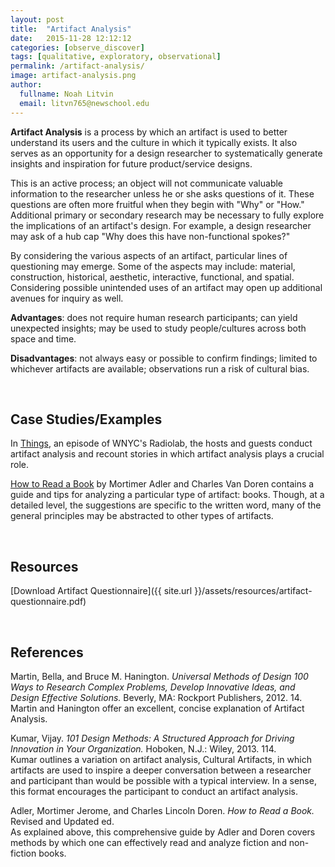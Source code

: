 ```yaml
---
layout: post
title:  "Artifact Analysis"
date:   2015-11-28 12:12:12
categories: [observe_discover]
tags: [qualitative, exploratory, observational]
permalink: /artifact-analysis/
image: artifact-analysis.png
author:
  fullname: Noah Litvin
  email: litvn765@newschool.edu
---
```


**Artifact Analysis** is a process by which an artifact is used to better understand its users and the culture in which it typically exists. It also serves as an opportunity for a design researcher to systematically generate insights and inspiration for future product/service designs.

This is an active process; an object will not communicate valuable information to the researcher unless he or she asks questions of it. These questions are often more fruitful when they begin with "Why" or "How." Additional primary or secondary research may be necessary to fully explore the implications of an artifact's design. For example, a design researcher may ask of a hub cap "Why does this have non-functional spokes?"

By considering the various aspects of an artifact, particular lines of questioning may emerge. Some of the aspects may include: material, construction, historical, aesthetic, interactive, functional, and spatial. Considering possible unintended uses of an artifact may open up additional avenues for inquiry as well.

**Advantages**: does not require human research participants; can yield unexpected insights; may be used to study people/cultures across both space and time.

**Disadvantages**: not always easy or possible to confirm findings; limited to whichever artifacts are available; observations run a risk of cultural bias.  

<br>

## Case Studies/Examples  

In [Things](http://www.radiolab.org/story/things/), an episode of WNYC's Radiolab, the hosts and guests conduct artifact analysis and recount stories in which artifact analysis plays a crucial role. 

[How to Read a Book](https://books.google.com/books?id=Z5PpkQadm5EC) by Mortimer Adler and Charles Van Doren contains a guide and tips for analyzing a particular type of artifact: books. Though, at a detailed level, the suggestions are specific to the written word, many of the general principles may be abstracted to other types of artifacts.

<br>

## Resources
[Download Artifact Questionnaire]({{ site.url }}/assets/resources/artifact-questionnaire.pdf)

<br>

## References

Martin, Bella, and Bruce M. Hanington. *Universal Methods of Design 100 Ways to Research Complex Problems, Develop Innovative Ideas, and Design Effective Solutions.* Beverly, MA: Rockport Publishers, 2012. 14.  
Martin and Hanington offer an excellent, concise explanation of Artifact Analysis.

Kumar, Vijay. *101 Design Methods: A Structured Approach for Driving Innovation in Your Organization.* Hoboken, N.J.: Wiley, 2013. 114.  
Kumar outlines a variation on artifact analysis, Cultural Artifacts, in which artifacts are used to inspire a deeper conversation between a researcher and participant than would be possible with a typical interview. In a sense, this format encourages the participant to conduct an artifact analysis.

Adler, Mortimer Jerome, and Charles Lincoln Doren. *How to Read a Book.* Revised and Updated ed.  
As explained above, this comprehensive guide by Adler and Doren covers methods by which one can effectively read and analyze fiction and non-fiction books.
